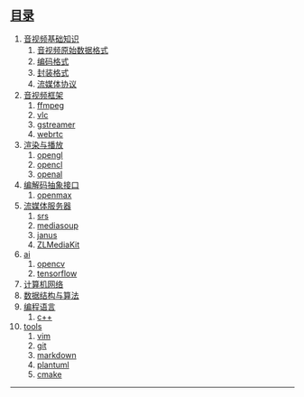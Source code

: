 ## [目录](#目录)
1. [音视频基础知识](#音视频基础知识)
	1. [音视频原始数据格式](#音视频原始数据格式)
	2. [编码格式](#编码格式)
	3. [封装格式](#封装格式)
	4. [流媒体协议](#流媒体协议)
2. [音视频框架](#音视频框架)
	1. [ffmpeg](#ffmepg)
	2. [vlc](#vlc)
	3. [gstreamer](#gstreamer)
	4. [webrtc](#webrtc)
3. [渲染与播放](#渲染与播放)
	1. [opengl](#opengl)
	2. [opencl](#opencl)
	3. [openal](#openal)
4. [编解码抽象接口](#编解码抽象接口)
	1. [openmax](#onpenmax)
5. [流媒体服务器](#流媒体服务器)
	1. [srs](#srs)
	2. [mediasoup](#mediasoup)
	3. [janus](#janus)
	4. [ZLMediaKit](#ZLMediaKit)
6. [ai](#ai)
	1. [opencv](#opencv)
	2. [tensorflow](#tensorflow)
7. [计算机网络](#计算机网络)
8. [数据结构与算法](#数据结构与算法)
9. [编程语言](#编程语言)
	1. [c++](#c++)
10. [tools](#tools)
	1. [vim](#vim)
	2. [git](#git)
    3. [markdown](#markdown)
    4. [plantuml](#plantuml)
    5. [cmake](#cmake)


[//]: -------------------------------------参考式目录跳转链接-------------------------------------------
[音视频基础知识]: #音视频基础知识
[音视频原始数据格式]: #音视频原始数据格式
[编码格式]: #编码格式
[封装格式]: #封装格式
[流媒体协议]: #流媒体协议
[音视频框架]: #音视频框架
[ffmpeg]: #ffmepg
[vlc]: #vlc
[gstreamer]: #gstreamer
[webrtc]: #webrtc
[渲染与播放]: #渲染与播放
[opengl]: #opengl
[opencl]: #opencl
[openal]: #openal
[编解码抽象接口]: #编解码抽象接口
[openmax]: #onpenmax
[流媒体服务器]: #流媒体服务器
[srs]: #srs
[mediasoup]: #mediasoup
[janus]: #janus
[ZLMediaKit]: #ZLMediaKit
[ai]: #ai
[opencv]: #opencv
[tensorflow]: #tensorflow
[计算机网络]: #计算机网络
[数据结构与算法]: #数据结构与算法
[编程语言]: #编程语言
[c++]: #c++
[tools]: #tools
[vim]: #vim
[git]: #git
[markdown]: #markdown
[plantuml]: #plantuml
[cmake]: #cmake
[//]: -------------------------------------参考式目录跳转链接-------------------------------------------


--------------------------------------------------------------------------------------------------------

